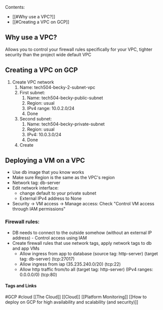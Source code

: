 Contents:
- [[#Why use a VPC?]]
- [[#Creating a VPC on GCP]]
## Why use a VPC?
Allows you to control your firewall rules specifically for your VPC, tighter security than the project wide default VPC

## Creating a VPC on GCP
1. Create VPC network
	1. Name: tech504-becky-2-subnet-vpc
	2. First subnet: 
		1. Name: tech504-becky-public-subnet
		2. Region: usual
		3. IPv4 range: 10.0.2.0/24 
		4. Done
	3. Second subnet:
		1. Name: tech504-becky-private-subnet
		2. Region: usual
		3. IPv4: 10.0.3.0/24
		4. Done
	4. Create

## Deploying a VM on a VPC
- Use db image that you know works
- Make sure Region is the same as the VPC's region
- Network tag: db-server
- Edit network interface:
	- change default to your private subnet
	- External IPv4 address to None
- Security -> VM access -> Manage access: Check "Control VM access through IAM permissions"


### Firewall rules:
- DB needs to connect to the outside somehow (without an external IP address) - Control access using IAM
- Create firewall rules that use network tags, apply network tags to db and app VMs
	- Allow ingress from app to database (source tag: http-server) (target tag: db-server) (tcp:27017)
	- Allow ingress from iap (35.235.240.0/20) (tcp:22)
	- Allow http traffic from/to all (target tag: http-server) (IPv4 ranges: 0.0.0.0/0) (tcp:80)


#### Tags and Links 
#GCP 
#cloud 
[[The Cloud]] 
[[Cloud]] 
[[Platform Monitoring]] 
[[How to deploy on GCP for high availability and scalability (and security)]]